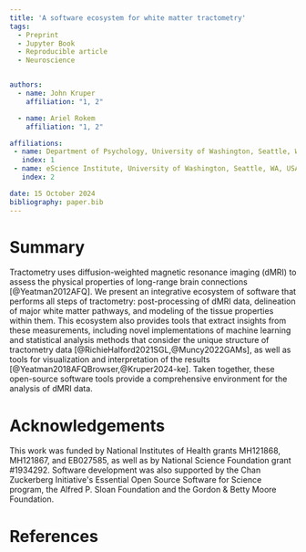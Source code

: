 ```yaml
---
title: 'A software ecosystem for white matter tractometry'
tags:
  - Preprint
  - Jupyter Book
  - Reproducible article
  - Neuroscience


authors:
  - name: John Kruper
    affiliation: "1, 2"

  - name: Ariel Rokem
    affiliation: "1, 2"

affiliations:
 - name: Department of Psychology, University of Washington, Seattle, WA, USA
   index: 1
 - name: eScience Institute, University of Washington, Seattle, WA, USA
   index: 2

date: 15 October 2024
bibliography: paper.bib
---
```


# Summary

Tractometry uses diffusion-weighted magnetic resonance imaging (dMRI) to assess
the physical properties of long-range brain connections [@Yeatman2012AFQ].
We present an integrative ecosystem of software that performs all steps
of tractometry: post-processing of dMRI data, delineation of major white matter
pathways, and modeling of the tissue properties within them. This ecosystem
also provides tools that extract insights from these measurements, including
novel implementations of machine learning and statistical analysis methods that
consider the unique structure of tractometry data [@RichieHalford2021SGL,@Muncy2022GAMs], as well as tools for visualization and interpretation of the results [@Yeatman2018AFQBrowser,@Kruper2024-ke]. Taken together, these
open-source software tools provide a comprehensive environment for the analysis
of dMRI data.

# Acknowledgements

This work was funded by National Institutes of Health grants MH121868,
MH121867, and EB027585, as well as by National Science Foundation grant
\#1934292. Software development was also supported by the Chan Zuckerberg
Initiative's Essential Open Source Software for Science program, the Alfred P.
Sloan Foundation and the Gordon \& Betty Moore Foundation.

# References
